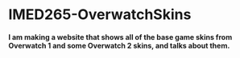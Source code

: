 # IMED265-OverwatchSkins

#### I am making a website that shows all of the base game skins from Overwatch 1 and some Overwatch 2 skins, and talks about them.

